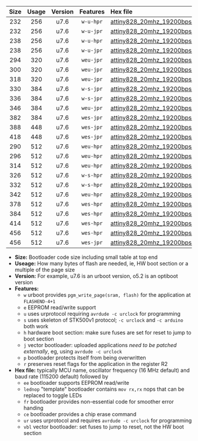 |Size|Usage|Version|Features|Hex file|
|:-:|:-:|:-:|:-:|:--|
|232|256|u7.6|`w-u-hpr`|[attiny828_20mhz_19200bps_ur.hex](https://raw.githubusercontent.com/stefanrueger/urboot/main//attiny828_20mhz_19200bps_ur.hex)|
|232|256|u7.6|`w-u-jpr`|[attiny828_20mhz_19200bps_ur_vbl.hex](https://raw.githubusercontent.com/stefanrueger/urboot/main//attiny828_20mhz_19200bps_ur_vbl.hex)|
|238|256|u7.6|`w-u-hpr`|[attiny828_20mhz_19200bps_lednop_ur.hex](https://raw.githubusercontent.com/stefanrueger/urboot/main//attiny828_20mhz_19200bps_lednop_ur.hex)|
|238|256|u7.6|`w-u-jpr`|[attiny828_20mhz_19200bps_lednop_ur_vbl.hex](https://raw.githubusercontent.com/stefanrueger/urboot/main//attiny828_20mhz_19200bps_lednop_ur_vbl.hex)|
|294|320|u7.6|`weu-jpr`|[attiny828_20mhz_19200bps_ee_ur_vbl.hex](https://raw.githubusercontent.com/stefanrueger/urboot/main//attiny828_20mhz_19200bps_ee_ur_vbl.hex)|
|300|320|u7.6|`weu-jpr`|[attiny828_20mhz_19200bps_ee_lednop_ur_vbl.hex](https://raw.githubusercontent.com/stefanrueger/urboot/main//attiny828_20mhz_19200bps_ee_lednop_ur_vbl.hex)|
|318|320|u7.6|`weu-jpr`|[attiny828_20mhz_19200bps_ee_lednop_fr_ur_vbl.hex](https://raw.githubusercontent.com/stefanrueger/urboot/main//attiny828_20mhz_19200bps_ee_lednop_fr_ur_vbl.hex)|
|330|384|u7.6|`w-s-jpr`|[attiny828_20mhz_19200bps_vbl.hex](https://raw.githubusercontent.com/stefanrueger/urboot/main//attiny828_20mhz_19200bps_vbl.hex)|
|336|384|u7.6|`w-s-jpr`|[attiny828_20mhz_19200bps_lednop_vbl.hex](https://raw.githubusercontent.com/stefanrueger/urboot/main//attiny828_20mhz_19200bps_lednop_vbl.hex)|
|346|384|u7.6|`weu-jpr`|[attiny828_20mhz_19200bps_ee_lednop_fr_ce_ur_vbl.hex](https://raw.githubusercontent.com/stefanrueger/urboot/main//attiny828_20mhz_19200bps_ee_lednop_fr_ce_ur_vbl.hex)|
|382|384|u7.6|`wes-jpr`|[attiny828_20mhz_19200bps_ee_vbl.hex](https://raw.githubusercontent.com/stefanrueger/urboot/main//attiny828_20mhz_19200bps_ee_vbl.hex)|
|388|448|u7.6|`wes-jpr`|[attiny828_20mhz_19200bps_ee_lednop_vbl.hex](https://raw.githubusercontent.com/stefanrueger/urboot/main//attiny828_20mhz_19200bps_ee_lednop_vbl.hex)|
|418|448|u7.6|`wes-jpr`|[attiny828_20mhz_19200bps_ee_lednop_fr_vbl.hex](https://raw.githubusercontent.com/stefanrueger/urboot/main//attiny828_20mhz_19200bps_ee_lednop_fr_vbl.hex)|
|290|512|u7.6|`weu-hpr`|[attiny828_20mhz_19200bps_ee_ur.hex](https://raw.githubusercontent.com/stefanrueger/urboot/main//attiny828_20mhz_19200bps_ee_ur.hex)|
|296|512|u7.6|`weu-hpr`|[attiny828_20mhz_19200bps_ee_lednop_ur.hex](https://raw.githubusercontent.com/stefanrueger/urboot/main//attiny828_20mhz_19200bps_ee_lednop_ur.hex)|
|314|512|u7.6|`weu-hpr`|[attiny828_20mhz_19200bps_ee_lednop_fr_ur.hex](https://raw.githubusercontent.com/stefanrueger/urboot/main//attiny828_20mhz_19200bps_ee_lednop_fr_ur.hex)|
|326|512|u7.6|`w-s-hpr`|[attiny828_20mhz_19200bps.hex](https://raw.githubusercontent.com/stefanrueger/urboot/main//attiny828_20mhz_19200bps.hex)|
|332|512|u7.6|`w-s-hpr`|[attiny828_20mhz_19200bps_lednop.hex](https://raw.githubusercontent.com/stefanrueger/urboot/main//attiny828_20mhz_19200bps_lednop.hex)|
|342|512|u7.6|`weu-hpr`|[attiny828_20mhz_19200bps_ee_lednop_fr_ce_ur.hex](https://raw.githubusercontent.com/stefanrueger/urboot/main//attiny828_20mhz_19200bps_ee_lednop_fr_ce_ur.hex)|
|378|512|u7.6|`wes-hpr`|[attiny828_20mhz_19200bps_ee.hex](https://raw.githubusercontent.com/stefanrueger/urboot/main//attiny828_20mhz_19200bps_ee.hex)|
|384|512|u7.6|`wes-hpr`|[attiny828_20mhz_19200bps_ee_lednop.hex](https://raw.githubusercontent.com/stefanrueger/urboot/main//attiny828_20mhz_19200bps_ee_lednop.hex)|
|414|512|u7.6|`wes-hpr`|[attiny828_20mhz_19200bps_ee_lednop_fr.hex](https://raw.githubusercontent.com/stefanrueger/urboot/main//attiny828_20mhz_19200bps_ee_lednop_fr.hex)|
|456|512|u7.6|`wes-hpr`|[attiny828_20mhz_19200bps_ee_lednop_fr_ce.hex](https://raw.githubusercontent.com/stefanrueger/urboot/main//attiny828_20mhz_19200bps_ee_lednop_fr_ce.hex)|
|456|512|u7.6|`wes-jpr`|[attiny828_20mhz_19200bps_ee_lednop_fr_ce_vbl.hex](https://raw.githubusercontent.com/stefanrueger/urboot/main//attiny828_20mhz_19200bps_ee_lednop_fr_ce_vbl.hex)|

- **Size:** Bootloader code size including small table at top end
- **Useage:** How many bytes of flash are needed, ie, HW boot section or a multiple of the page size
- **Version:** For example, u7.6 is an urboot version, o5.2 is an optiboot version
- **Features:**
  + `w` urboot provides `pgm_write_page(sram, flash)` for the application at `FLASHEND-4+1`
  + `e` EEPROM read/write support
  + `u` uses urprotocol requiring `avrdude -c urclock` for programming
  + `s` uses skeleton of STK500v1 protocol; `-c urclock` and `-c arduino` both work
  + `h` hardware boot section: make sure fuses are set for reset to jump to boot section
  + `j` vector bootloader: uploaded applications *need to be patched externally*, eg, using `avrdude -c urclock`
  + `p` bootloader protects itself from being overwritten
  + `r` preserves reset flags for the application in the register R2
- **Hex file:** typically MCU name, oscillator frequency (16 MHz default) and baud rate (115200 default) followed by
  + `ee` bootloader supports EEPROM read/write
  + `lednop` "template" bootloader contains `mov rx,rx` nops that can be replaced to toggle LEDs
  + `fr` bootloader provides non-essential code for smoother error handing
  + `ce` bootloader provides a chip erase command
  + `ur` uses urprotocol and requires `avrdude -c urclock` for programming
  + `vbl` vector bootloader: set fuses to jump to reset, not the HW boot section

